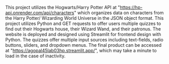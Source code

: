 This project utilizes the Hogwarts/Harry Potter API at "https://hp-api.onrender.com/api/characters" which organizes data on characters from the Harry Potter/ Wizarding World Universe in the JSON object format.
This project utilizes Python and GET requests to offer users multiple quizzes to find out their Hogwarts house, their Wizard Wand, and their patronus.
The website is deployed and designed using Streamlit for frontend design with Python. The quizzes offer multiple input sources including text-fields, radio buttons, sliders, and dropdown menus.
The final product can be accessed at "https://agopal45lab03hp.streamlit.app/", which may take a minute to load in the case of inactivity.
